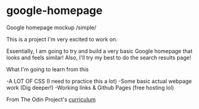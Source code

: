 # google-homepage
Google homepage mockup /simple/

This is a project I'm very excited to work on.

Essentially, I am going to try and build a very basic Google homepage
that looks and feels similar! Also, I'll try my best to do the search results
page!

What I'm going to learn from this

-A LOT OF CSS (I need to practice this a lot)
-Some basic actual webpage work (Dig deeper!)
-Working links & Github Pages (free hosting lol)

From The Odin Project's [curriculum](http://www.theodinproject.com/courses/web-development-101/lessons/html-css)
